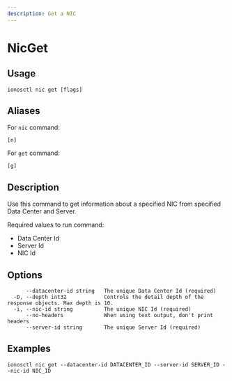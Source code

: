 ```yaml
---
description: Get a NIC
---
```


# NicGet

## Usage

```text
ionosctl nic get [flags]
```

## Aliases

For `nic` command:

```text
[n]
```

For `get` command:

```text
[g]
```

## Description

Use this command to get information about a specified NIC from specified Data Center and Server.

Required values to run command:

* Data Center Id
* Server Id
* NIC Id

## Options

```text
      --datacenter-id string   The unique Data Center Id (required)
  -D, --depth int32            Controls the detail depth of the response objects. Max depth is 10.
  -i, --nic-id string          The unique NIC Id (required)
      --no-headers             When using text output, don't print headers
      --server-id string       The unique Server Id (required)
```

## Examples

```text
ionosctl nic get --datacenter-id DATACENTER_ID --server-id SERVER_ID --nic-id NIC_ID
```

